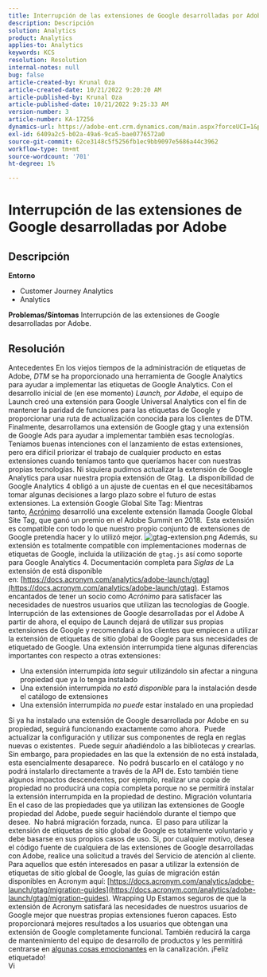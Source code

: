 ```yaml
---
title: Interrupción de las extensiones de Google desarrolladas por Adobe
description: Descripción
solution: Analytics
product: Analytics
applies-to: Analytics
keywords: KCS
resolution: Resolution
internal-notes: null
bug: false
article-created-by: Krunal Oza
article-created-date: 10/21/2022 9:20:20 AM
article-published-by: Krunal Oza
article-published-date: 10/21/2022 9:25:33 AM
version-number: 3
article-number: KA-17256
dynamics-url: https://adobe-ent.crm.dynamics.com/main.aspx?forceUCI=1&pagetype=entityrecord&etn=knowledgearticle&id=98c25394-2151-ed11-bba2-0022480867fb
exl-id: 6409a2c5-b02a-49a6-9ca5-bae0776572a0
source-git-commit: 62ce3148c5f5256fb1ec9bb9097e5686a44c3962
workflow-type: tm+mt
source-wordcount: '701'
ht-degree: 1%

---
```


# Interrupción de las extensiones de Google desarrolladas por Adobe

## Descripción

<b>Entorno</b>
- Customer Journey Analytics
- Analytics



<b>Problemas/Síntomas</b>
Interrupción de las extensiones de Google desarrolladas por Adobe.


## Resolución

Antecedentes En los viejos tiempos de la administración de etiquetas de Adobe, *DTM* se ha proporcionado una herramienta de Google Analytics para ayudar a implementar las etiquetas de Google Analytics.
Con el desarrollo inicial de (en ese momento) *Launch, por Adobe*, el equipo de Launch creó una extensión para Google Universal Analytics con el fin de mantener la paridad de funciones para las etiquetas de Google y proporcionar una ruta de actualización conocida para los clientes de DTM.
Finalmente, desarrollamos una extensión de Google gtag y una extensión de Google Ads para ayudar a implementar también esas tecnologías.  Teníamos buenas intenciones con el lanzamiento de estas extensiones, pero era difícil priorizar el trabajo de cualquier producto en estas extensiones cuando teníamos tanto que queríamos hacer con nuestras propias tecnologías. Ni siquiera pudimos actualizar la extensión de Google Analytics para usar nuestra propia extensión de Gtag. 
La disponibilidad de Google Analytics 4 obligó a un ajuste de cuentas en el que necesitábamos tomar algunas decisiones a largo plazo sobre el futuro de estas extensiones.
La extensión Google Global Site Tag: Mientras tanto, [Acrónimo](https://www.acronym.com/) desarrolló una excelente extensión llamada Google Global Site Tag, que ganó un premio en el Adobe Summit en 2018.  Esta extensión es compatible con todo lo que nuestro propio conjunto de extensiones de Google pretendía hacer y lo utilizó mejor.
![gtag-extension.png](https://experienceleaguecommunities.adobe.com/t5/image/serverpage/image-id/32446iD3F68A3559E15F49/image-size/large?v=v2&amp;amp;px=999 "gtag-extension.png")
Además, su extensión es totalmente compatible con implementaciones modernas de etiquetas de Google, incluida la utilización de `gtag.js` así como soporte para Google Analytics 4.
Documentación completa para *Siglas de* La extensión de está disponible en: [https://docs.acronym.com/analytics/adobe-launch/gtag](https://docs.acronym.com/analytics/adobe-launch/gtag).
Estamos encantados de tener un socio como *Acrónimo* para satisfacer las necesidades de nuestros usuarios que utilizan las tecnologías de Google.
Interrupción de las extensiones de Google desarrolladas por el Adobe A partir de ahora, el equipo de Launch dejará de utilizar sus propias extensiones de Google y recomendará a los clientes que empiecen a utilizar la extensión de etiquetas de sitio global de Google para sus necesidades de etiquetado de Google.
Una extensión interrumpida tiene algunas diferencias importantes con respecto a otras extensiones:
- Una extensión interrumpida *lata* seguir utilizándolo sin afectar a ninguna propiedad que ya lo tenga instalado
- Una extensión interrumpida *no está disponible* para la instalación desde el catálogo de extensiones
- Una extensión interrumpida *no puede* estar instalado en una propiedad

Si ya ha instalado una extensión de Google desarrollada por Adobe en su propiedad, seguirá funcionando exactamente como ahora.  Puede actualizar la configuración y utilizar sus componentes de regla en reglas nuevas o existentes.  Puede seguir añadiéndolo a las bibliotecas y crearlas.
Sin embargo, para propiedades en las que la extensión de no está instalada, esta esencialmente desaparece.  No podrá buscarlo en el catálogo y no podrá instalarlo directamente a través de la API de.
Esto también tiene algunos impactos descendentes, por ejemplo, realizar una copia de propiedad no producirá una copia completa porque no se permitirá instalar la extensión interrumpida en la propiedad de destino.
Migración voluntaria En el caso de las propiedades que ya utilizan las extensiones de Google propiedad del Adobe, puede seguir haciéndolo durante el tiempo que desee.  No habrá migración forzada, nunca.  El paso para utilizar la extensión de etiquetas de sitio global de Google es totalmente voluntario y debe basarse en sus propios casos de uso.
Si, por cualquier motivo, desea el código fuente de cualquiera de las extensiones de Google desarrolladas con Adobe, realice una solicitud a través del Servicio de atención al cliente.
Para aquellos que estén interesados en pasar a utilizar la extensión de etiquetas de sitio global de Google, las guías de migración están disponibles en Acronym aquí: [https://docs.acronym.com/analytics/adobe-launch/gtag/migration-guides](https://docs.acronym.com/analytics/adobe-launch/gtag/migration-guides).
Wrapping Up Estamos seguros de que la extensión de Acronym satisfará las necesidades de nuestros usuarios de Google mejor que nuestras propias extensiones fueron capaces. Esto proporcionará mejores resultados a los usuarios que obtengan una extensión de Google completamente funcional. También reducirá la carga de mantenimiento del equipo de desarrollo de productos y les permitirá centrarse en [algunas cosas emocionantes](https://experienceleaguecommunities.adobe.com/t5/adobe-experience-platform-launch/data-collection-roadmap/ba-p/401733) en la canalización.
¡Feliz etiquetado!<br>Vi
